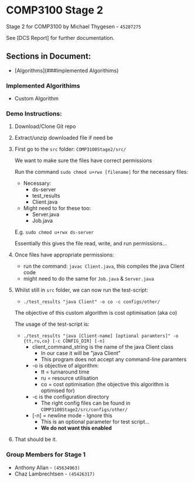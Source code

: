 # **COMP3100 Stage 2**
Stage 2 for COMP3100 by Michael Thygesen - `45207275`

See [DCS Report] for further documentation.

## Sections in Document:

* [Algorithms](###Implemented Algorithims)  


### Implemented Algorithims
- Custom Algorithm


### Demo Instructions:

1. Download/Clone Git repo

3. Extract/unzip downloaded file if need be

4. First go to the `src` folder: `COMP3100Stage2/src/` 


    We want to make sure the files have correct permissions 
    
    
      Run the command `sudo chmod u+rwx [filename]` for the necessary files:
      
      * Necessary:
        * ds-server
        * test_results
        * Client.java
      * Might need to for these too: 
           * Server.java
           * Job.java
            
       
      E.g. `sudo chmod u+rwx ds-server`


      Essentially this gives the file read, write, and run permissions...
   
        
5. Once files have appropriate permissions:

    - run the command: `javac Client.java`, this compiles the java Client code
    - might need to do the same for `Job.java` & `Server.java`
    
6. Whilst still in `src` folder, we can now run the test-script:
    * `./test_results "java Client" -o co -c configs/other/`
    
    The objective of this custom algorithm is cost optimisation (aka co)
    
    The usage of the test-script is:
    * `./test_results "java [Client-name] [optional paramters]" -o {tt,ru,co} [-c CONFIG_DIR] [-n] `
         * client_command_string is the name of the java Client class
            * In our case it will be "java Client"
            * This program does not accept any command-line paramters
         * -o is objective of algorithm: 
            * tt = turnaround time
            * ru = resource utilisation
            * co = cost optimisation (the objective this algorithm is optimised for)
         * -c is the configuration directory
            * The right config files can be found in `COMP3100Stage2/src/configs/other/` 
         * [-n] = newline mode - Ignore this
            * This is an optional parameter for test script...
            * **We do not want this enabled**
         


7. That should be it.

 
### Group Members for Stage 1
- Anthony Allan - ` (45634963) `
- Chaz Lambrechtsen - `(45426317)`
